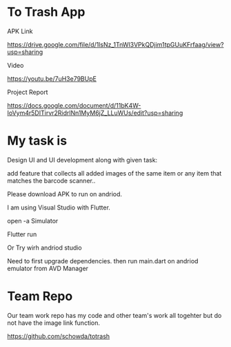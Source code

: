 # To Trash App


APK Link

https://drive.google.com/file/d/1lsNz_1TnWl3VPkQDjim1tpGUuKFrfaag/view?usp=sharing

Video

https://youtu.be/7uH3e79BUpE


Project Report

https://docs.google.com/document/d/11bK4W-IoVym4r5DITirvr2RidrlNn1MyM6jZ_LLuWUs/edit?usp=sharing




# My task is

Design UI and UI development along with given task:

add feature that collects all added images of the same item or any item that matches the barcode scanner..


Please download APK to run on andriod.


I am using Visual Studio with Flutter.

open -a Simulator

Flutter run

Or Try wirh andriod studio 

Need to first upgrade dependencies. then run main.dart on andriod emulator from AVD Manager


# Team Repo

Our team work repo has my code and other team's work all togehter but do not have the image link function.

https://github.com/schowda/totrash



